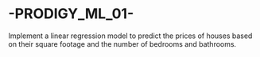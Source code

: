 # -PRODIGY_ML_01-
Implement a linear regression model to predict the prices of houses based on their square footage and the number of bedrooms and bathrooms.
